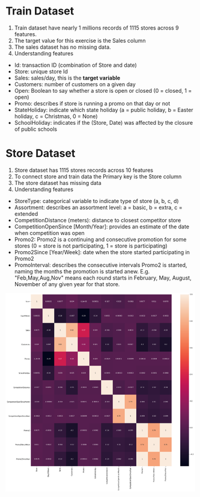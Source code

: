 # Train Dataset
1. Train dataset have nearly 1 millions records of 1115 stores across 9 features.
2. The target value for this exercise is the Sales column
3. The sales dataset has no missing data.
4. Understanding features
  - Id: transaction ID (combination of Store and date) 
  - Store: unique store Id
  - Sales: sales/day, this is the **target variable** 
  - Customers: number of customers on a given day
  - Open: Boolean to say whether a store is open or closed (0 = closed, 1 = open)
  - Promo: describes if store is running a promo on that day or not
  - StateHoliday: indicate which state holiday (a = public holiday, b = Easter holiday, c = Christmas, 0 = None)
  - SchoolHoliday: indicates if the (Store, Date) was affected by the closure of public schools

# Store Dataset
1. Store dataset has 1115 stores records across 10 features
2. To connect store and train data the Primary key is the Store column
3. The store dataset has missing data 
4. Understanding features
  - StoreType: categorical variable to indicate type of store (a, b, c, d)
  - Assortment: describes an assortment level: a = basic, b = extra, c = extended
  - CompetitionDistance (meters): distance to closest competitor store
  - CompetitionOpenSince [Month/Year]: provides an estimate of the date when competition was open
  - Promo2: Promo2 is a continuing and consecutive promotion for some stores (0 = store is not participating, 1 = store is participating)
  - Promo2Since [Year/Week]: date when the store started participating in Promo2
  - PromoInterval: describes the consecutive intervals Promo2 is started, naming the months the promotion is started anew. E.g. "Feb,May,Aug,Nov"     means each round starts in February, May, August, November of any given year for that store.

![Dataset Correlation Matrix](https://github.com/aeshna25/Future-Daily-Sales-/blob/main/Images/datasetcorr.png)


